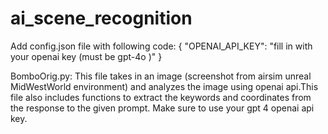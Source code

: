 # ai_scene_recognition

Add config.json file with following code:
{
    "OPENAI_API_KEY": "fill in with your openai key (must be gpt-4o )"
}

BomboOrig.py:
This file takes in an image (screenshot from airsim unreal MidWestWorld environment) and analyzes the image using openai api.This file also includes functions to extract the keywords and coordinates from the response to the given prompt. Make sure to use your gpt 4 openai api key.